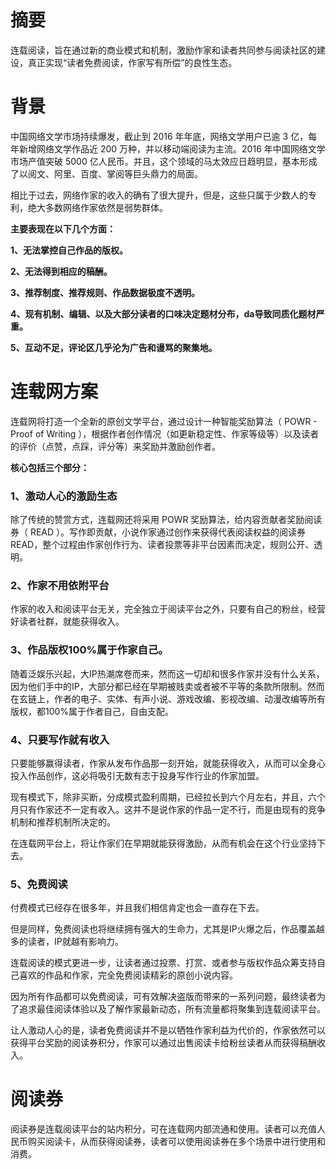 

# 摘要
连载阅读，旨在通过新的商业模式和机制，激励作家和读者共同参与阅读社区的建设，真正实现“读者免费阅读，作家写有所偿”的良性生态。



# 背景

中国网络文学市场持续爆发，截止到 2016 年年底，网络文学用户已逾 3 亿，每年新增网络文学作品近 200 万种，并以移动端阅读为主流。2016 年中国网络文学市场产值突破 5000 亿人民币。并且，这个领域的马太效应日趋明显，基本形成了以阅文、阿里、百度、掌阅等巨头鼎力的局面。

相比于过去，网络作家的收入的确有了很大提升，但是，这些只属于少数人的专利，绝大多数网络作家依然是弱势群体。

**主要表现在以下几个方面：**

**1、无法掌控自己作品的版权。**

**2、无法得到相应的稿酬。**

**3、推荐制度、推荐规则、作品数据极度不透明。**

**4、现有机制、编辑、以及大部分读者的口味决定题材分布，da导致同质化题材严重。**

**5、互动不足，评论区几乎沦为广告和谩骂的聚集地。**



# 连载网方案

连载网将打造一个全新的原创文学平台，通过设计一种智能奖励算法（ POWR - Proof of Writing ），根据作者创作情况（如更新稳定性、作家等级等）以及读者的评价（点赞，点踩，评分等）来奖励并激励创作者。

**核心包括三个部分：**

### 1、激动人心的激励生态

除了传统的赞赏方式，连载网还将采用 POWR 奖励算法，给内容贡献者奖励阅读券（ READ ）。写作即贡献，小说作家通过创作来获得代表阅读权益的阅读券 READ，整个过程由作家创作行为、读者投票等非平台因素而决定，规则公开、透明。

### 2、作家不用依附平台

作家的收入和阅读平台无关，完全独立于阅读平台之外，只要有自己的粉丝，经营好读者社群，就能获得收入。

### 3、作品版权100%属于作家自己。

随着泛娱乐兴起，大IP热潮席卷而来，然而这一切却和很多作家并没有什么关系，因为他们手中的IP，大部分都已经在早期被贱卖或者被不平等的条款所限制。然而在玄链上，作者的电子、实体、有声小说、游戏改编、影视改编、动漫改编等所有版权，都100%属于作者自己，自由支配。

### 4、只要写作就有收入

只要能够赢得读者，作家从发布作品那一刻开始，就能获得收入，从而可以全身心投入作品创作，这必将吸引无数有志于投身写作行业的作家加盟。

现有模式下，除非买断，分成模式盈利周期，已经拉长到六个月左右，并且，六个月只有作家还不一定有收入。这并不是说作家的作品一定不行，而是由现有的竞争机制和推荐机制所决定的。

在连载网平台上，将让作家们在早期就能获得激励，从而有机会在这个行业坚持下去。

### 5、免费阅读

付费模式已经存在很多年，并且我们相信肯定也会一直存在下去。

但是同样，免费阅读也将继续拥有强大的生命力，尤其是IP火爆之后，作品覆盖越多的读者，IP就越有影响力。

连载阅读的模式更进一步，让读者通过投票、打赏、或者参与版权作品众筹支持自己喜欢的作品和作家，完全免费阅读精彩的原创小说内容。

因为所有作品都可以免费阅读，可有效解决盗版而带来的一系列问题，最终读者为了追求最佳阅读体验以及了解作家最新动态，所有流量都将聚集到连载阅读平台。

让人激动人心的是，读者免费阅读并不是以牺牲作家利益为代价的，作家依然可以获得平台奖励的阅读券积分，作家可以通过出售阅读卡给粉丝读者从而获得稿酬收入。



# 阅读券

阅读券是连载阅读平台的站内积分，可在连载网内部流通和使用。读者可以充值人民币购买阅读卡，从而获得阅读券，读者可以使用阅读券在多个场景中进行使用和消费。



